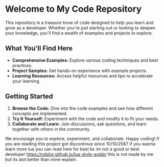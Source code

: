 # Welcome to My Code Repository

This repository is a treasure trove of code designed to help you learn and grow as a developer. Whether you're just starting out or looking to deepen your knowledge, you'll find a wealth of examples and projects to explore.

## What You'll Find Here

- **Comprehensive Examples:** Explore various coding techniques and best practices.
- **Project Samples:** Get hands-on experience with example projects.
- **Learning Resources:** Access helpful resources and tips to accelerate your learning.

## Getting Started

1. **Browse the Code:** Dive into the code examples and see how different concepts are implemented.
2. **Try It Yourself:** Experiment with the code and modify it to fit your needs.
3. **Collaborate and Learn:** Join discussions, ask questions, and learn together with others in the community.

We encourage you to explore, experiment, and collaborate. Happy coding!
 if you are reading this project got discontinue since 10/10/2567 if you wanna learn more lua you can read here for best bc im not a good or best developer 
https://roblox.github.io/lua-style-guide/ 
this is not made by me but its alot better than mine explain
